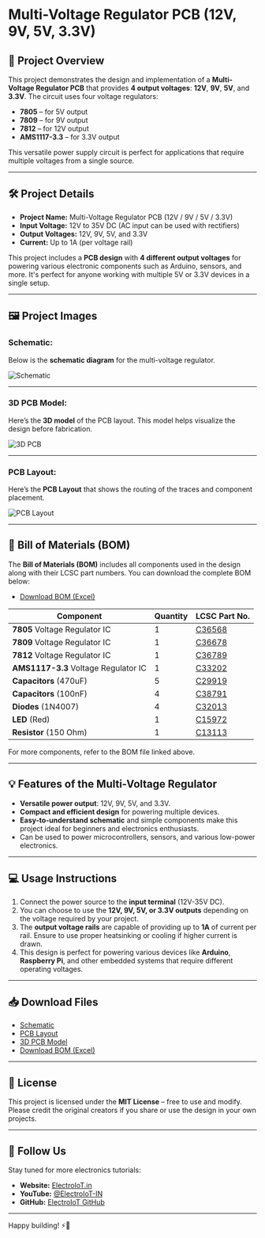 # Multi-Voltage Regulator PCB (12V, 9V, 5V, 3.3V)

## 🚀 Project Overview

This project demonstrates the design and implementation of a **Multi-Voltage Regulator PCB** that provides **4 output voltages**: **12V**, **9V**, **5V**, and **3.3V**. The circuit uses four voltage regulators:

- **7805** – for 5V output
- **7809** – for 9V output
- **7812** – for 12V output
- **AMS1117-3.3** – for 3.3V output

This versatile power supply circuit is perfect for applications that require multiple voltages from a single source.

---

## 🛠️ Project Details

- **Project Name:** Multi-Voltage Regulator PCB (12V / 9V / 5V / 3.3V)
- **Input Voltage:** 12V to 35V DC (AC input can be used with rectifiers)
- **Output Voltages:** 12V, 9V, 5V, and 3.3V
- **Current:** Up to 1A (per voltage rail)

This project includes a **PCB design** with **4 different output voltages** for powering various electronic components such as Arduino, sensors, and more. It's perfect for anyone working with multiple 5V or 3.3V devices in a single setup.

---

## 🖼️ Project Images

### **Schematic:**

Below is the **schematic diagram** for the multi-voltage regulator.

![Schematic](https://github.com/ElectroIoT/EasyEDA-Tutorial-Project/blob/main/Multi-Voltage-Regulator-PCB-(12V-9V-5V-3.3V)/Schematic.png)

---

### **3D PCB Model:**

Here’s the **3D model** of the PCB layout. This model helps visualize the design before fabrication.

![3D PCB](https://github.com/ElectroIoT/EasyEDA-Tutorial-Project/blob/main/Multi-Voltage-Regulator-PCB-(12V-9V-5V-3.3V)/3D_PCB.png)

---

### **PCB Layout:**

Here’s the **PCB Layout** that shows the routing of the traces and component placement.

![PCB Layout](https://github.com/ElectroIoT/EasyEDA-Tutorial-Project/blob/main/Multi-Voltage-Regulator-PCB-(12V-9V-5V-3.3V)/pcb.PNG)

---

## 🔧 Bill of Materials (BOM)

The **Bill of Materials (BOM)** includes all components used in the design along with their LCSC part numbers. You can download the complete BOM below:

- [Download BOM (Excel)](https://github.com/ElectroIoT/EasyEDA-Tutorial-Project/blob/main/Multi-Voltage-Regulator-PCB-(12V-9V-5V-3.3V)/BOM_Multi-Voltage-Regulator-PCB-(12V-9V-5V-3.3V).xlsx)

| Component | Quantity | LCSC Part No. |
|-----------|----------|---------------|
| **7805** Voltage Regulator IC | 1 | [C36568](https://lcsc.com/product-detail/Voltage-Regulator-IC_C36568.html) |
| **7809** Voltage Regulator IC | 1 | [C36678](https://lcsc.com/product-detail/Voltage-Regulator-IC_C36678.html) |
| **7812** Voltage Regulator IC | 1 | [C36789](https://lcsc.com/product-detail/Voltage-Regulator-IC_C36789.html) |
| **AMS1117-3.3** Voltage Regulator IC | 1 | [C33202](https://lcsc.com/product-detail/Voltage-Regulator-IC_C33202.html) |
| **Capacitors** (470uF) | 5 | [C29919](https://lcsc.com/product-detail/Capacitors_C29919.html) |
| **Capacitors** (100nF) | 4 | [C38791](https://lcsc.com/product-detail/Capacitors_C38791.html) |
| **Diodes** (1N4007) | 4 | [C32013](https://lcsc.com/product-detail/Diodes_C32013.html) |
| **LED** (Red) | 1 | [C15972](https://lcsc.com/product-detail/LED_C15972.html) |
| **Resistor** (150 Ohm) | 1 | [C13113](https://lcsc.com/product-detail/Resistors_C13113.html) |

For more components, refer to the BOM file linked above.

---

## 💡 Features of the Multi-Voltage Regulator

- **Versatile power output**: 12V, 9V, 5V, and 3.3V.
- **Compact and efficient design** for powering multiple devices.
- **Easy-to-understand schematic** and simple components make this project ideal for beginners and electronics enthusiasts.
- Can be used to power microcontrollers, sensors, and various low-power electronics.

---

## 💻 Usage Instructions

1. Connect the power source to the **input terminal** (12V-35V DC).
2. You can choose to use the **12V, 9V, 5V, or 3.3V outputs** depending on the voltage required by your project.
3. The **output voltage rails** are capable of providing up to **1A** of current per rail. Ensure to use proper heatsinking or cooling if higher current is drawn.
4. This design is perfect for powering various devices like **Arduino**, **Raspberry Pi**, and other embedded systems that require different operating voltages.

---

## 📥 Download Files

- [Schematic](https://github.com/ElectroIoT/EasyEDA-Tutorial-Project/blob/main/Multi-Voltage-Regulator-PCB-(12V-9V-5V-3.3V)/Schematic.png)
- [PCB Layout](https://github.com/ElectroIoT/EasyEDA-Tutorial-Project/blob/main/Multi-Voltage-Regulator-PCB-(12V-9V-5V-3.3V)/pcb.PNG)
- [3D PCB Model](https://github.com/ElectroIoT/EasyEDA-Tutorial-Project/blob/main/Multi-Voltage-Regulator-PCB-(12V-9V-5V-3.3V)/3D_PCB.png)
- [Download BOM (Excel)](https://github.com/ElectroIoT/EasyEDA-Tutorial-Project/blob/main/Multi-Voltage-Regulator-PCB-(12V-9V-5V-3.3V)/BOM_Multi-Voltage-Regulator-PCB-(12V-9V-5V-3.3V).xlsx)

---

## 📝 License

This project is licensed under the **MIT License** – free to use and modify. Please credit the original creators if you share or use the design in your own projects.

---

## 📢 Follow Us

Stay tuned for more electronics tutorials:

- **Website:** [ElectroIoT.in](https://electroiot.in)
- **YouTube:** [@ElectroIoT-IN](https://www.youtube.com/@ElectroIoT-IN)
- **GitHub:** [ElectroIoT GitHub](https://github.com/ElectroIoT)

---

Happy building! ⚡🔧
